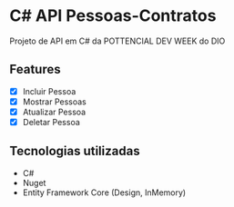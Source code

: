 # C# API Pessoas-Contratos

<div>Projeto de API em C# da POTTENCIAL DEV WEEK do DIO</div>

## Features</h3>
- [x] Incluir Pessoa
- [x] Mostrar Pessoas
- [x] Atualizar Pessoa
- [x] Deletar Pessoa

## Tecnologias utilizadas

- C#
- Nuget
- Entity Framework Core (Design, InMemory)
